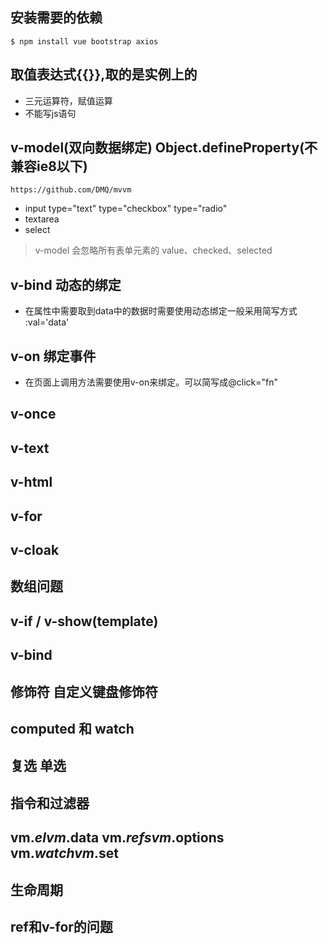 ## 安装需要的依赖
```
$ npm install vue bootstrap axios
```

## 取值表达式{{}},取的是实例上的
- 三元运算符，赋值运算
- 不能写js语句

## v-model(双向数据绑定) Object.defineProperty(不兼容ie8以下)
```
https://github.com/DMQ/mvvm
```
- input type="text" type="checkbox" type="radio"
- textarea
- select

> v-model 会忽略所有表单元素的 value、checked、selected

## v-bind 动态的绑定
- 在属性中需要取到data中的数据时需要使用动态绑定一般采用简写方式 :val='data'

## v-on 绑定事件
- 在页面上调用方法需要使用v-on来绑定。可以简写成@click="fn"


## v-once
## v-text
## v-html



## v-for

## v-cloak

## 数组问题

## v-if / v-show(template)

## v-bind

## 修饰符 自定义键盘修饰符

## computed 和 watch

## 复选 单选

## 指令和过滤器

## vm.$el vm.$data vm.$refs vm.$options vm.$watch vm.$set

## 生命周期

## ref和v-for的问题